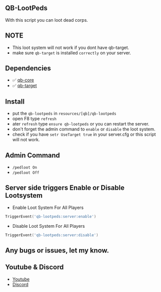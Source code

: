 ## QB-LootPeds 
With this script you can loot dead corps.

## NOTE 
- This loot system will not work if you dont have qb-target.
- make sure `qb-target` is installed `correctly` on your server.

## Dependencies
- ✅ [qb-core](https://github.com/qbcore-framework/qb-core)
- ✅ [qb-target](https://github.com/qbcore-framework/qb-target)


## Install
- put the `qb-lootpeds` in `resources/[qb]/qb-lootpeds`
- open F8 type `refresh`
- ater `refresh` type `ensure qb-lootpeds` or you can restart the server.
- don't forget the admin command to `enable` or `disable` the loot system.
- check if you have `setr UseTarget true` in your server.cfg or this script will not work.

## Admin Command
- `/pedloot On`
- `/pedloot Off`


## Server side triggers Enable or Disable Lootsystem
- Enable Loot System For All Players
```lua
TriggerEvent('qb-lootpeds:server:enable')
```

- Disable Loot System For All Players
```lua
TriggerEvent('qb-lootpeds:server:disable')
```

## Any bugs or issues, let my know.


## Youtube & Discord
- [Youtube](https://www.youtube.com/c/MaDHouSe79)
- [Discord](https://discord.gg/cEMSeE9dgS)
